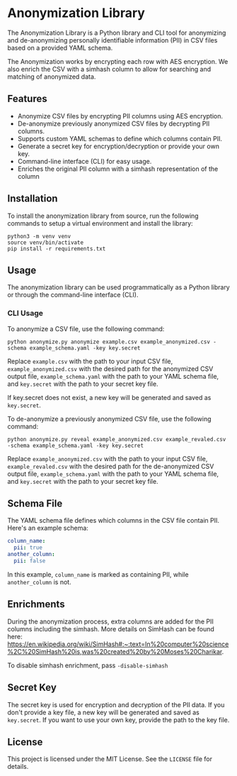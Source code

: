 # Anonymization Library

The Anonymization Library is a Python library and CLI tool for anonymizing and de-anonymizing personally identifiable information (PII) in CSV files based on a provided YAML schema.

The Anonymization works by encrypting each row with AES encryption. We also enrich the CSV with a simhash column to allow for searching and matching of anonymized data.

## Features

- Anonymize CSV files by encrypting PII columns using AES encryption.
- De-anonymize previously anonymized CSV files by decrypting PII columns.
- Supports custom YAML schemas to define which columns contain PII.
- Generate a secret key for encryption/decryption or provide your own key.
- Command-line interface (CLI) for easy usage.
- Enriches the original PII column with a simhash representation of the column

## Installation

To install the anonymization library from source, run the following commands
to setup a virtual environment and install the library:

```shell
python3 -m venv venv
source venv/bin/activate
pip install -r requirements.txt
```

## Usage

The anonymization library can be used programmatically as a Python library or through the command-line interface (CLI).

### CLI Usage

To anonymize a CSV file, use the following command:

```shell
python anonymize.py anonymize example.csv example_anonymized.csv -schema example_schema.yaml -key key.secret
```

Replace `example.csv` with the path to your input CSV file, `example_anonymized.csv` with the desired path for the anonymized CSV output file, `example_schema.yaml` with the path to your YAML schema file, and `key.secret` with the path to your secret key file.

If key.secret does not exist, a new key will be generated and saved as `key.secret`.

To de-anonymize a previously anonymized CSV file, use the following command:

```shell
python anonymize.py reveal example_anonymized.csv example_revaled.csv -schema example_schema.yaml -key key.secret
```

Replace `example_anonymized.csv` with the path to your input CSV file, `example_revaled.csv` with the desired path for the de-anonymized CSV output file, `example_schema.yaml` with the path to your YAML schema file, and `key.secret` with the path to your secret key file.

## Schema File

The YAML schema file defines which columns in the CSV file contain PII. Here's an example schema:

```yaml
column_name:
  pii: true
another_column:
  pii: false
```

In this example, `column_name` is marked as containing PII, while `another_column` is not.

## Enrichments

During the anonymization process, extra columns are added for the PII columns including the simhash. More details on SimHash can be found here: https://en.wikipedia.org/wiki/SimHash#:~:text=In%20computer%20science%2C%20SimHash%20is,was%20created%20by%20Moses%20Charikar.

To disable simhash enrichment, pass `-disable-simhash`

## Secret Key

The secret key is used for encryption and decryption of the PII data. If you don't provide a key file, a new key will be generated and saved as `key.secret`. If you want to use your own key, provide the path to the key file.

## License

This project is licensed under the MIT License. See the `LICENSE` file for details.
```